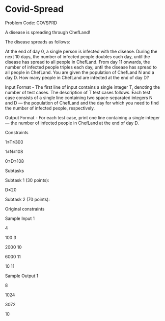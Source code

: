# Covid-Spread

Problem Code: COVSPRD

A disease is spreading through ChefLand!

The disease spreads as follows:

At the end of day 0, a single person is infected with the disease.
During the next 10 days, the number of infected people doubles each day, until the disease has spread to all people in ChefLand.
From day 11 onwards, the number of infected people triples each day, until the disease has spread to all people in ChefLand.
You are given the population of ChefLand N and a day D. How many people in ChefLand are infected at the end of day D?

Input Format - 
The first line of input contains a single integer T, denoting the number of test cases. The description of T test cases follows.
Each test case consists of a single line containing two space-separated integers N and D — the population of ChefLand and the day for which you need to find the number of infected people, respectively.

Output Format -
For each test case, print one line containing a single integer — the number of infected people in ChefLand at the end of day D.

Constraints

1≤T≤300

1≤N≤108

0≤D≤108

Subtasks

Subtask 1 (30 points): 

D≤20

Subtask 2 (70 points): 

Original constraints

Sample Input 1 

4

100 3

2000 10

6000 11

10 11


Sample Output 1 

8

1024

3072

10
